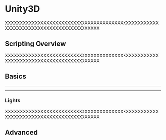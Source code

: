 # Unity3D

XXXXXXXXXXXXXXXXXXXXXXXXXXXXXXXXXXXXXXXXXXXXXXXXXXXXXXXXXXXXXXXXXXXXXXXXXXXXXXXXXXXX
## Scripting Overview



XXXXXXXXXXXXXXXXXXXXXXXXXXXXXXXXXXXXXXXXXXXXXXXXXXXXXXXXXXXXXXXXXXXXXXXXXXXXXXXXXXXX
## Basics


_______________________________
_______________________________
### Lights 



XXXXXXXXXXXXXXXXXXXXXXXXXXXXXXXXXXXXXXXXXXXXXXXXXXXXXXXXXXXXXXXXXXXXXXXXXXXXXXXXXXXX
## Advanced
